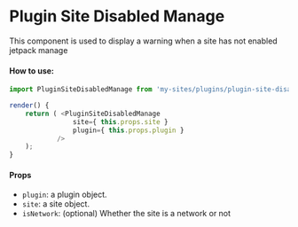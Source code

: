 Plugin Site Disabled Manage
===========================

This component is used to display a warning when a site has not enabled jetpack manage

#### How to use:

```js
import PluginSiteDisabledManage from 'my-sites/plugins/plugin-site-disabled-manage';

render() {
    return ( <PluginSiteDisabledManage
                site={ this.props.site }
                plugin={ this.props.plugin }
            />
    );
}
```

#### Props

* `plugin`: a plugin object.
* `site`: a site object.
* `isNetwork`: (optional) Whether the site is a network or not
